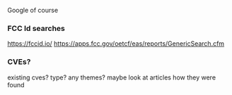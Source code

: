 
Google of course

### FCC Id searches
https://fccid.io/
https://apps.fcc.gov/oetcf/eas/reports/GenericSearch.cfm

### CVEs?
existing cves? type? any themes?
maybe look at articles how they were found
